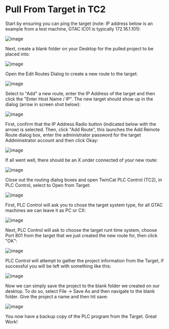 # Pull From Target in TC2

Start by ensuring you can ping the target (note: IP address below is an example from a test machine, GTAC IC01 is typically 172.16.1.101):

![image](https://user-images.githubusercontent.com/56392095/203604416-f9856b37-e392-42a8-9813-6eb9430cb77a.png)

Next, create a blank folder on your Desktop for the pulled project to be placed into:

![image](https://user-images.githubusercontent.com/56392095/203596346-6f1450de-20eb-49d8-85af-0c1dc5ba0db0.png)

Open the Edit Routes Dialog to create a new route to the target:

![image](https://user-images.githubusercontent.com/56392095/203604721-672c63c6-8177-4ea8-9964-57defd68b290.png)

Select to "Add" a new route, enter the IP Address of the target and then click the "Enter Host Name / IP". The new target should show up in the dialog (arrow in screen shot below):

![image](https://user-images.githubusercontent.com/56392095/203605023-d999a64c-437b-4cf0-8601-ac16ab21aa3b.png)

First, confirm that the IP Address Radio button (indicated below with the arrow) is selected. 
Then, click "Add Route", this launches the Add Remote Route dialog box, enter the administrator password for the target Addministrator account and then click Okay:

![image](https://user-images.githubusercontent.com/56392095/203632691-581cea5e-4bc9-46eb-9be3-a43a6add46f9.png)

If all went well, there should be an X under connected of your new route:

![image](https://user-images.githubusercontent.com/56392095/203605594-a4f56cff-030c-459c-a9df-42810abe26dc.png)

Close out the routing dialog boxes and open TwinCat PLC Control (TC2), in PLC Control, select to Open from Target:

![image](https://user-images.githubusercontent.com/56392095/203606393-d37f2df8-8bea-4314-b0d5-decac4fb884a.png)

First, PLC Control will ask you to chose the target system type, for all GTAC machines we can leave it as PC or CX:

![image](https://user-images.githubusercontent.com/56392095/203606701-e70432cd-44cb-4166-9eca-63922d6e848a.png)

Next, PLC Control will ask to choose the target runt time system, choose Port 801 from the target that we just created the new route for, then click "OK":

![image](https://user-images.githubusercontent.com/56392095/203607021-33c215ec-4647-4611-9e91-bacb8880ae27.png)

PLC Control will attempt to gather the project information from the Target, if successful you will be left with something like this:

![image](https://user-images.githubusercontent.com/56392095/203607383-fff40f36-edb3-434e-8959-8aadccea0cc5.png)

Now we can simply save the project to the blank folder we created on our desktop. To do so, select File -> Save As and then navigate to the blank folder. Give the project a name and then hit save:

![image](https://user-images.githubusercontent.com/56392095/203608065-607bbdb8-0465-479c-9ba7-f9023bf22955.png)



You now have a backup copy of the PLC program from the Target. Great Work!





